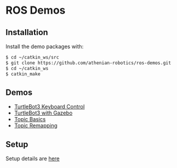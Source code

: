 # ROS Demos

## Installation

Install the demo packages with:

```bash
$ cd ~/catkin_ws/src
$ git clone https://github.com/athenian-robotics/ros-demos.git
$ cd ~/catkin_ws
$ catkin_make
```

## Demos

* [TurtleBot3 Keyboard Control](docs/tb3_keyboard.md)
* [TurtleBot3 with Gazebo](docs/gazebo_demo.md)
* [Topic Basics](topic_basics/)
* [Topic Remapping](topic_remapper/)

## Setup

Setup details are [here](docs/setup.md)


